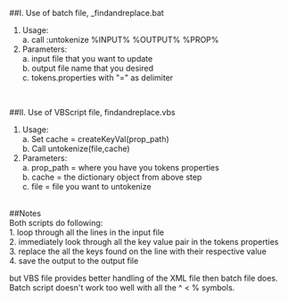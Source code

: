 ##I. Use of batch file, _findandreplace.bat<br />
  1. Usage:<br />
    a. call :untokenize %INPUT% %OUTPUT% %PROP%<br />
  2. Parameters:<br />
    a. input file that you want to update<br />
    b. output file name that you desired<br />
    c. tokens.properties with "=" as delimiter<br />
<br />

##II. Use of VBScript file, findandreplace.vbs<br />
  1. Usage:<br />
    a. Set cache = createKeyVal(prop_path)<br />
    b. Call untokenize(file,cache)<br />
  2. Parameters:<br />
    a. prop_path = where you have you tokens properties<br />
    b. cache = the dictionary object from above step<br />
    c. file = file you want to untokenize<br />
		      
<br />
##Notes<br />
Both scripts do following:<br />
  1. loop through all the lines in the input file<br />
  2. immediately look through all the key value pair in the tokens properties<br />
  3. replace the all the keys found on the line with their respective value<br />
  4. save the output to the output file<br />

but VBS file provides better handling of the XML file then batch file does.<br />
Batch script doesn't work too well with all the ^ < % symbols.<br />